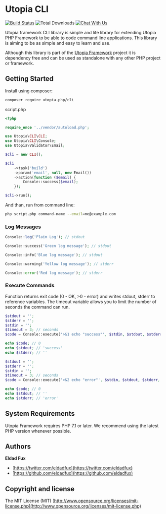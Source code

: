 # Utopia CLI

[![Build Status](https://travis-ci.org/utopia-php/cli.svg?branch=master)](https://travis-ci.org/utopia-php/cli)
![Total Downloads](https://img.shields.io/packagist/dt/utopia-php/cli.svg)
[![Chat With Us](https://img.shields.io/gitter/room/utopia-php/community.svg)](https://gitter.im/utopia-php/community?utm_source=share-link&utm_medium=link&utm_campaign=share-link)

Utopia framework CLI library is simple and lite library for extending Utopia PHP Framework to be able to code command line applications. This library is aiming to be as simple and easy to learn and use.

Although this library is part of the [Utopia Framework](https://github.com/utopia-php/framework) project it is dependency free and can be used as standalone with any other PHP project or framework.

## Getting Started

Install using composer:
```bash
composer require utopia-php/cli
```

script.php
```php
<?php

require_once '../vendor/autoload.php';

use Utopia\CLI\CLI;
use Utopia\CLI\Console;
use Utopia\Validator\Email;

$cli = new CLI();

$cli
    ->task('build')
    ->param('email', null, new Email())
    ->action(function ($email) {
        Console::success($email);
    });

$cli->run();

```

And than, run from command line:

```bash
php script.php command-name --email=me@example.com
```

### Log Messages

```php
Console::log('Plain Log'); // stdout
```

```php
Console::success('Green log message'); // stdout
```

```php
Console::info('Blue log message'); // stdout
```

```php
Console::warning('Yellow log message'); // stderr
```

```php
Console::error('Red log message'); // stderr
```

### Execute Commands

Function returns exit code (0 - OK, >0 - error) and writes stdout, stderr to reference variables. The timeout variable allows you to limit the number of seconds the command can run.



```php
$stdout = '';
$stderr = '';
$stdin = '';
$timeout = 3; // seconds
$code = Console::execute('>&1 echo "success"', $stdin, $stdout, $stderr, $timeout);

echo $code; // 0
echo $stdout; // 'success'
echo $stderr; // ''
```

```php
$stdout = '';
$stderr = '';
$stdin = '';
$timeout = 3; // seconds
$code = Console::execute('>&2 echo "error"', $stdin, $stdout, $stderr, $timeout);

echo $code; // 0
echo $stdout; // ''
echo $stderr; // 'error'
```

## System Requirements

Utopia Framework requires PHP 7.1 or later. We recommend using the latest PHP version whenever possible.

## Authors

**Eldad Fux**

+ [https://twitter.com/eldadfux](https://twitter.com/eldadfux)
+ [https://github.com/eldadfux](https://github.com/eldadfux)

## Copyright and license

The MIT License (MIT) [http://www.opensource.org/licenses/mit-license.php](http://www.opensource.org/licenses/mit-license.php)
